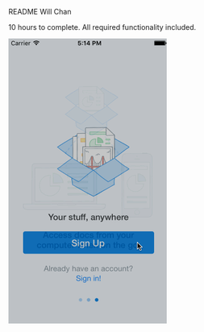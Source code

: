 README
Will Chan

10 hours to complete.
All required functionality included.

![alt tag](https://raw.githubusercontent.com/howechan/Assignment-1/master/Assignment-1-Demo.gif)